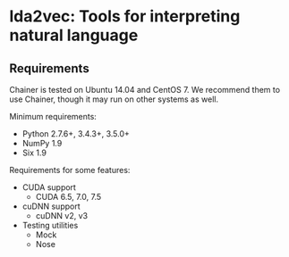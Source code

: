 # lda2vec: Tools for interpreting natural language


## Requirements

Chainer is tested on Ubuntu 14.04 and CentOS 7. We recommend them to use Chainer, though it may run on other systems as well.

Minimum requirements:
- Python 2.7.6+, 3.4.3+, 3.5.0+
- NumPy 1.9
- Six 1.9

Requirements for some features:
- CUDA support
  - CUDA 6.5, 7.0, 7.5
- cuDNN support
  - cuDNN v2, v3
- Testing utilities
  - Mock
  - Nose
